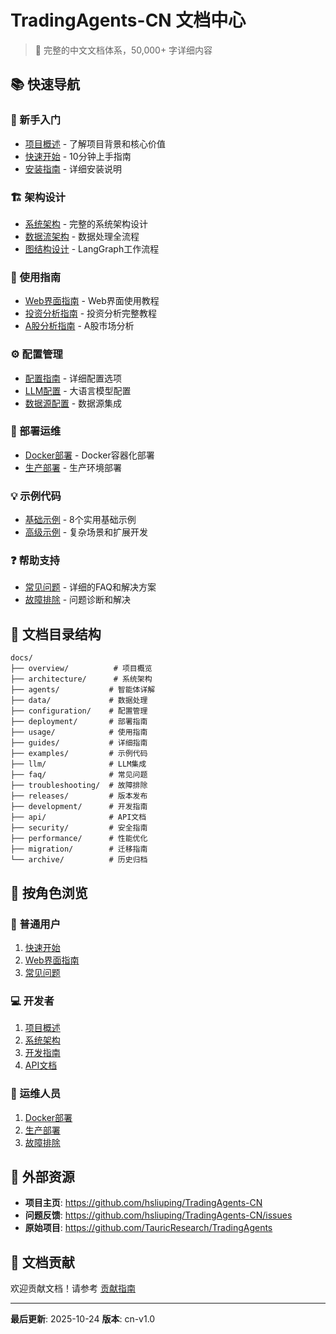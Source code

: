 # TradingAgents-CN 文档中心

> 🌟 完整的中文文档体系，50,000+ 字详细内容

## 📚 快速导航

### 🚀 新手入门
- [项目概述](overview/project-overview.md) - 了解项目背景和核心价值
- [快速开始](overview/quick-start.md) - 10分钟上手指南
- [安装指南](overview/installation.md) - 详细安装说明

### 🏗️ 架构设计
- [系统架构](architecture/system-architecture.md) - 完整的系统架构设计
- [数据流架构](architecture/data-flow-architecture.md) - 数据处理全流程
- [图结构设计](architecture/graph-structure.md) - LangGraph工作流程

### 📖 使用指南
- [Web界面指南](usage/web-interface-guide.md) - Web界面使用教程
- [投资分析指南](usage/investment_analysis_guide.md) - 投资分析完整教程
- [A股分析指南](guides/a-share-analysis-guide.md) - A股市场分析

### ⚙️ 配置管理
- [配置指南](configuration/config-guide.md) - 详细配置选项
- [LLM配置](configuration/llm-config.md) - 大语言模型配置
- [数据源配置](data/data-sources.md) - 数据源集成

### 🐳 部署运维
- [Docker部署](deployment/docker-build-guide.md) - Docker容器化部署
- [生产部署](deployment/PRODUCTION_DEPLOYMENT.md) - 生产环境部署

### 💡 示例代码
- [基础示例](examples/basic-examples.md) - 8个实用基础示例
- [高级示例](examples/advanced-examples.md) - 复杂场景和扩展开发

### ❓ 帮助支持
- [常见问题](faq/faq.md) - 详细的FAQ和解决方案
- [故障排除](troubleshooting/) - 问题诊断和解决

## 📁 文档目录结构

```
docs/
├── overview/          # 项目概览
├── architecture/      # 系统架构
├── agents/           # 智能体详解
├── data/             # 数据处理
├── configuration/    # 配置管理
├── deployment/       # 部署指南
├── usage/            # 使用指南
├── guides/           # 详细指南
├── examples/         # 示例代码
├── llm/              # LLM集成
├── faq/              # 常见问题
├── troubleshooting/  # 故障排除
├── releases/         # 版本发布
├── development/      # 开发指南
├── api/              # API文档
├── security/         # 安全指南
├── performance/      # 性能优化
├── migration/        # 迁移指南
└── archive/          # 历史归档
```

## 🎯 按角色浏览

### 👤 普通用户
1. [快速开始](overview/quick-start.md)
2. [Web界面指南](usage/web-interface-guide.md)
3. [常见问题](faq/faq.md)

### 💻 开发者
1. [项目概述](overview/project-overview.md)
2. [系统架构](architecture/system-architecture.md)
3. [开发指南](development/development-workflow.md)
4. [API文档](api/)

### 🔧 运维人员
1. [Docker部署](deployment/docker-build-guide.md)
2. [生产部署](deployment/PRODUCTION_DEPLOYMENT.md)
3. [故障排除](troubleshooting/)

## 🔗 外部资源

- **项目主页**: https://github.com/hsliuping/TradingAgents-CN
- **问题反馈**: https://github.com/hsliuping/TradingAgents-CN/issues
- **原始项目**: https://github.com/TauricResearch/TradingAgents

## 📝 文档贡献

欢迎贡献文档！请参考 [贡献指南](development/CONTRIBUTING.md)

---

**最后更新**: 2025-10-24
**版本**: cn-v1.0
